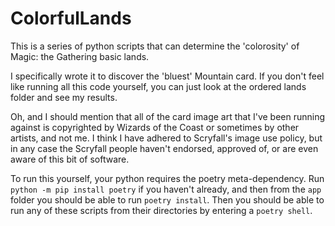 # ColorfulLands

This is a series of python scripts that can determine the 'colorosity' of Magic: the Gathering basic lands.

I specifically wrote it to discover the 'bluest' Mountain card. If you don't feel like running all this code yourself, you can just look at the ordered lands folder and see my results. 

Oh, and I should mention that all of the card image art that I've been running against is copyrighted by Wizards of the Coast or sometimes by other artists, and not me. I think I have adhered to Scryfall's image use policy, but in any case the Scryfall people haven't endorsed, approved of, or are even aware of this bit of software.

To run this yourself, your python requires the poetry meta-dependency. Run ```python -m pip install poetry``` if you haven't already, and then from the ```app``` folder you should be able to run ```poetry install```. Then you should be able to run any of these scripts from their directories by entering a ```poetry shell```.